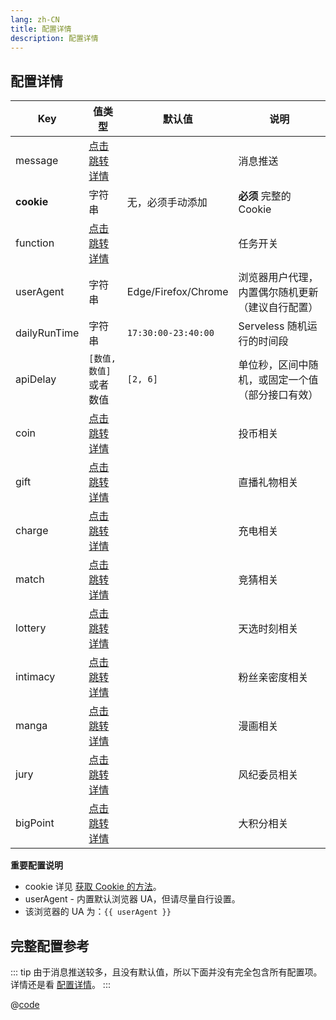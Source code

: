 ```yaml
---
lang: zh-CN
title: 配置详情
description: 配置详情
---
```


## 配置详情

| Key          | 值类型                               | 默认值              | 说明                                              |
| ------------ | ------------------------------------ | ------------------- | ------------------------------------------------- |
| message      | [点击跳转详情](./message.md)         |                     | 消息推送                                          |
| **cookie**   | 字符串                               | 无，必须手动添加    | **必须** 完整的 Cookie                            |
| function     | [点击跳转详情](./func.md)            |                     | 任务开关                                          |
| userAgent    | 字符串                               | Edge/Firefox/Chrome | 浏览器用户代理，内置偶尔随机更新 （建议自行配置） |
| dailyRunTime | 字符串                               | `17:30:00-23:40:00` | Serveless 随机运行的时间段                        |
| apiDelay     | `[数值, 数值]`或者数值               | `[2, 6]`            | 单位秒，区间中随机，或固定一个值（部分接口有效）  |
| coin         | [点击跳转详情](./func.md#投币)       |                     | 投币相关                                          |
| gift         | [点击跳转详情](./func.md#直播间礼物) |                     | 直播礼物相关                                      |
| charge       | [点击跳转详情](./func.md#充电)       |                     | 充电相关                                          |
| match        | [点击跳转详情](./func.md#竞猜)       |                     | 竞猜相关                                          |
| lottery      | [点击跳转详情](./func.md#天选时刻)   |                     | 天选时刻相关                                      |
| intimacy     | [点击跳转详情](./func.md#粉丝亲密度) |                     | 粉丝亲密度相关                                    |
| manga        | [点击跳转详情](./func.md#漫画任务)   |                     | 漫画相关                                          |
| jury         | [点击跳转详情](./func.md#风纪委员)   |                     | 风纪委员相关                                      |
| bigPoint     | [点击跳转详情](./func.md#大积分)     |                     | 大积分相关                                        |

**重要配置说明**

- cookie 详见 [获取 Cookie 的方法](./get_value.md#获取-cookie-的方法)。
- userAgent - 内置默认浏览器 UA，但请尽量自行设置。
- 该浏览器的 UA 为：<code>{{ userAgent }}</code>

## 完整配置参考

::: tip
由于消息推送较多，且没有默认值，所以下面并没有完全包含所有配置项。详情还是看 [配置详情](./func.md)。
:::

@[code](./all.json5)

<script setup>
import { ref, onMounted } from "vue";

const userAgent = ref('');

onMounted(() => {
  userAgent.value = navigator.userAgent;
});
</script>

